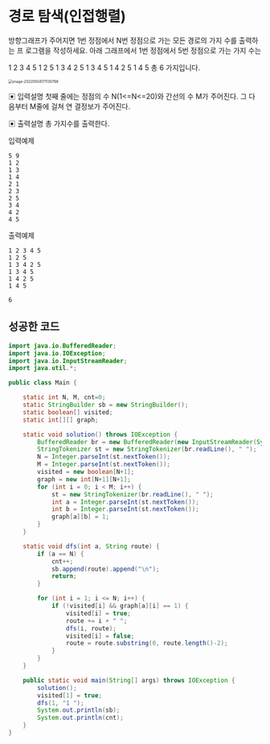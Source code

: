# 경로 탐색(인접행렬)

방향그래프가 주어지면 1번 정점에서 N번 정점으로 가는 모든 경로의 가지 수를 출력하는 프 로그램을 작성하세요. 아래 그래프에서 1번 정점에서 5번 정점으로 가는 가지 수는

1 2 3 4 5
1 2 5
1 3 4 2 5
1 3 4 5
1 4 2 5
1 4 5
총 6 가지입니다.

<img src="/Users/pang/Desktop/TIL/md-images/image-20220504171130768.png" alt="image-20220504171130768" style="zoom:50%;" />

▣ 입력설명
 첫째 줄에는 정점의 수 N(1<=N<=20)와 간선의 수 M가 주어진다. 그 다음부터 M줄에 걸쳐 연 결정보가 주어진다.

▣ 출력설명
 총 가지수를 출력한다.



입력예제

~~~
5 9
1 2
1 3
1 4
2 1
2 3
2 5
3 4
4 2
4 5
~~~

출력예제

~~~
1 2 3 4 5 
1 2 5 
1 3 4 2 5 
1 3 4 5 
1 4 2 5 
1 4 5 

6
~~~



## 성공한 코드

~~~java
import java.io.BufferedReader;
import java.io.IOException;
import java.io.InputStreamReader;
import java.util.*;

public class Main {

    static int N, M, cnt=0;
    static StringBuilder sb = new StringBuilder();
    static boolean[] visited;
    static int[][] graph;

    static void solution() throws IOException {
        BufferedReader br = new BufferedReader(new InputStreamReader(System.in));
        StringTokenizer st = new StringTokenizer(br.readLine(), " ");
        N = Integer.parseInt(st.nextToken());
        M = Integer.parseInt(st.nextToken());
        visited = new boolean[N+1];
        graph = new int[N+1][N+1];
        for (int i = 0; i < M; i++) {
            st = new StringTokenizer(br.readLine(), " ");
            int a = Integer.parseInt(st.nextToken());
            int b = Integer.parseInt(st.nextToken());
            graph[a][b] = 1;
        }
    }

    static void dfs(int a, String route) {
        if (a == N) {
            cnt++;
            sb.append(route).append("\n");
            return;
        }

        for (int i = 1; i <= N; i++) {
            if (!visited[i] && graph[a][i] == 1) {
                visited[i] = true;
                route += i + " ";
                dfs(i, route);
                visited[i] = false;
                route = route.substring(0, route.length()-2);
            }
        }
    }

    public static void main(String[] args) throws IOException {
        solution();
        visited[1] = true;
        dfs(1, "1 ");
        System.out.println(sb);
        System.out.println(cnt);
    }
}
~~~

